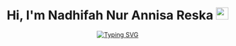 <h1 align="center">Hi, I'm Nadhifah Nur Annisa Reska <img src="https://i.giphy.com/media/hvRJCLFzcasrR4ia7z/giphy.webp" width="28"></h1>
<p align="center">
<a href="https://git.io/typing-svg"><img src="https://readme-typing-svg.demolab.com?font=Fira+Code&duration=2500&pause=1000&background=6DFF2B00&center=true&vCenter=true&width=435&lines=Welcome+to+my+GitHub+Page!;I+m+Data+Analyst+and+Business+Analyst;Excited+to+learn+new+technologies;Intrested+on+Data;Follow+me+for+more!" alt="Typing SVG" /></a>
</p>
